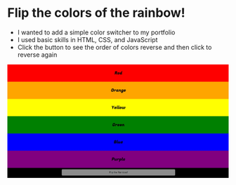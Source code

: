 # Flip the colors of the rainbow!

- I wanted to add a simple color switcher to my portfolio
- I used basic skills in HTML, CSS, and JavaScript
- Click the button to see the order of colors reverse and then click to reverse again

![The Rainbow Flipper](./theme.jpg)
